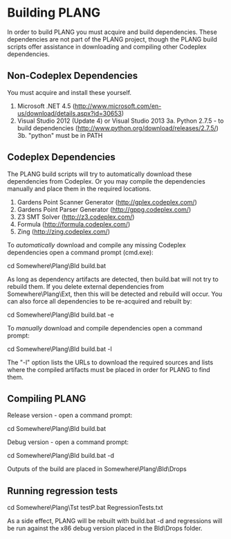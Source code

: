 Building PLANG
==========================================================
In order to build PLANG you must acquire and build dependencies.
These dependencies are not part of the PLANG project, though
the PLANG build scripts offer assistance in downloading and compiling
other Codeplex dependencies. 

Non-Codeplex Dependencies
----------------------------------------------------------
You must acquire and install these yourself.

1. Microsoft .NET 4.5 (http://www.microsoft.com/en-us/download/details.aspx?id=30653)
2. Visual Studio 2012 (Update 4) or Visual Studio 2013
3a. Python 2.7.5 - to build dependencies (http://www.python.org/download/releases/2.7.5/)
3b. "python" must be in PATH

Codeplex Dependencies
----------------------------------------------------------
The PLANG build scripts will try to automatically download these dependencies from Codeplex.
Or you may compile the dependencies manually and place them in the required locations. 

1. Gardens Point Scanner Generator (http://gplex.codeplex.com/)
2. Gardens Point Parser Generator (http://gppg.codeplex.com/)
3. Z3 SMT Solver (http://z3.codeplex.com/)
4. Formula (http://formula.codeplex.com/)
5. Zing (http://zing.codeplex.com/)

To *automatically* download and compile any missing Codeplex dependencies open a command
prompt (cmd.exe):

cd Somewhere\Plang\Bld
build.bat

As long as dependency artifacts are detected, then build.bat will not try to rebuild them.
If you delete external dependencies from Somewhere\Plang\Ext, then this will be detected
and rebuild will occur. You can also force all dependencies to be re-acquired and rebuilt by:

cd Somewhere\Plang\Bld
build.bat -e

To *manually* download and compile dependencies open a command prompt:

cd Somewhere\Plang\Bld
build.bat -l

The "-l" option lists the URLs to download the required sources and lists where the compiled artifacts
must be placed in order for PLANG to find them.  

Compiling PLANG
----------------------------------------------------------
Release version - open a command prompt:

cd Somewhere\Plang\Bld
build.bat

Debug version - open a command prompt:

cd Somewhere\Plang\Bld
build.bat -d

Outputs of the build are placed in Somewhere\Plang\Bld\Drops

Running regression tests
----------------------------------------------------------
cd Somewhere\Plang\Tst
testP.bat RegressionTests.txt

As a side effect, PLANG will be rebuilt with build.bat -d and
regressions will be run against the x86 debug version placed in the Bld\Drops folder.